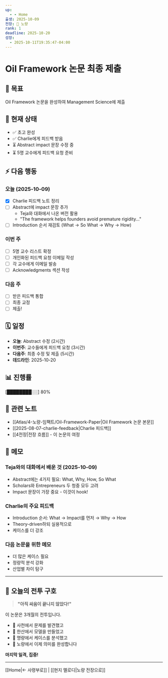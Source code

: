 ```yaml
---
up:
  - - Home
출생: 2025-10-09
전장: 👾 노량
rank: 1
deadline: 2025-10-20
성장:
  - 2025-10-11T19:35:47-04:00
---
```


# Oil Framework 논문 최종 제출

## 🎯 목표
Oil Framework 논문을 완성하여 Management Science에 제출

## 📍 현재 상태
- ✅ 초고 완성
- ✅ Charlie에게 피드백 받음
- ⏳ Abstract impact 문장 수정 중
- ⏳ 5명 교수에게 피드백 요청 준비

## ⚡ 다음 행동

### 오늘 (2025-10-09)
- [x] Charlie 피드백 노트 정리
- [ ] Abstract에 impact 문장 추가
  - Teja와 대화에서 나온 버전 활용
  - "The framework helps founders avoid premature rigidity..."
- [ ] Introduction 순서 재검토 (What → So What → Why → How)

### 이번 주
- [ ] 5명 교수 리스트 확정
- [ ] 개인화된 피드백 요청 이메일 작성
- [ ] 각 교수에게 이메일 발송
- [ ] Acknowledgments 섹션 작성

### 다음 주  
- [ ] 받은 피드백 통합
- [ ] 최종 교정
- [ ] 제출!

## 🗓️ 일정
- **오늘**: Abstract 수정 (2시간)
- **이번주**: 교수들에게 피드백 요청 (3시간)
- **다음주**: 최종 수정 및 제출 (5시간)
- **데드라인**: 2025-10-20

## 📊 진행률
[████████░░] 80%

## 🔗 관련 노트
- [[Atlas/4-노량-임팩트/Oil-Framework-Paper|Oil Framework 논문 본문]]
- [[2025-08-07-charlie-feedback|Charlie 피드백]]
- [[4전장|전장 흐름]] - 이 논문의 여정

## 📝 메모

### Teja와의 대화에서 배운 것 (2025-10-09)
- Abstract에는 4가지 필요: What, Why, How, So What
- Scholars와 Entrepreneurs 두 청중 모두 고려
- Impact 문장이 가장 중요 - 이것이 hook!

### Charlie의 주요 피드백
- Introduction 순서: What → Impact를 먼저 → Why → How
- Theory-driven하되 실용적으로
- 케이스를 더 강조

### 다음 논문을 위한 메모
- 더 많은 케이스 필요
- 정량적 분석 강화
- 산업별 차이 탐구

---

## 💪 오늘의 전투 구호

> **"아직 싸움이 끝나지 않았다!"**

이 논문은 3개월의 전투입니다.  
- 🐢 사천에서 문제를 발견했고
- 🐅 한산에서 모델을 만들었고  
- 🐙 명량에서 케이스를 분석했고
- 👾 노량에서 이제 의미를 완성합니다

**마지막 일격, 집중!**

---

[[Home|← 사령부로]] | [[현지 멜로디|노량 전장으로]]
